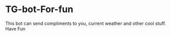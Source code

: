 # TG-bot-For-fun
This bot can send compliments to you, current weather and other cool stuff.
Have Fun
